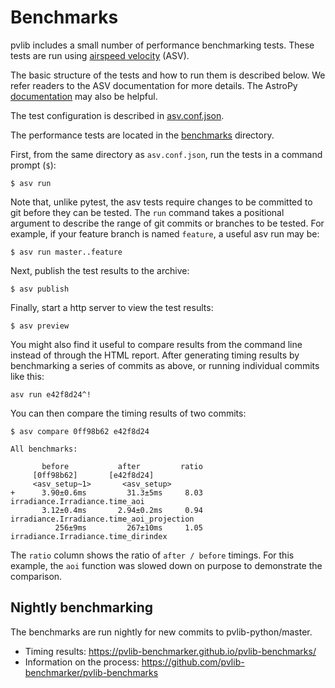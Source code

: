 Benchmarks
==========

pvlib includes a small number of performance benchmarking tests. These
tests are run using
[airspeed velocity](https://asv.readthedocs.io/en/stable/) (ASV).

The basic structure of the tests and how to run them is described below.
We refer readers to the ASV documentation for more details. The AstroPy
[documentation](https://github.com/astropy/astropy-benchmarks/tree/master)
may also be helpful.

The test configuration is described in [asv.conf.json](asv.conf.json).

The performance tests are located in the [benchmarks](benchmarks) directory.

First, from the same directory as `asv.conf.json`, run the tests in a
command prompt (`$`):

```
$ asv run
```

Note that, unlike pytest, the asv tests require changes to be committed
to git before they can be tested. The ``run`` command takes a positional
argument to describe the range of git commits or branches to be tested.
For example, if your feature branch is named ``feature``, a useful asv
run may be:

```
$ asv run master..feature
```

Next, publish the test results to the archive:

```
$ asv publish
```

Finally, start a http server to view the test results:

```
$ asv preview
```

You might also find it useful to compare results from the command line
instead of through the HTML report. After generating timing results by
benchmarking a series of commits as above, or running individual commits
like this:

```
asv run e42f8d24^!
```

You can then compare the timing results of two commits:

```
$ asv compare 0ff98b62 e42f8d24

All benchmarks:

       before           after         ratio
     [0ff98b62]       [e42f8d24]
     <asv_setup~1>       <asv_setup>
+      3.90±0.6ms         31.3±5ms     8.03  irradiance.Irradiance.time_aoi
       3.12±0.4ms       2.94±0.2ms     0.94  irradiance.Irradiance.time_aoi_projection
          256±9ms         267±10ms     1.05  irradiance.Irradiance.time_dirindex
```

The `ratio` column shows the ratio of `after / before` timings. For this
example, the `aoi` function was slowed down on purpose to demonstrate
the comparison.

Nightly benchmarking
--------------------

The benchmarks are run nightly for new commits to pvlib-python/master.

- Timing results: https://pvlib-benchmarker.github.io/pvlib-benchmarks/
- Information on the process: https://github.com/pvlib-benchmarker/pvlib-benchmarks
